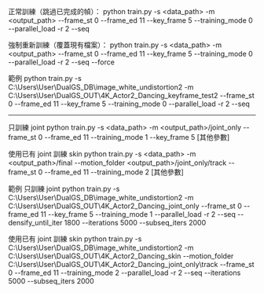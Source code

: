 正常訓練（跳過已完成的幀）：
python train.py -s <data_path> -m <output_path> --frame_st 0 --frame_ed 11 --key_frame 5 --training_mode 0 --parallel_load -r 2 --seq

強制重新訓練（覆蓋現有檔案）：
python train.py -s <data_path> -m <output_path> --frame_st 0 --frame_ed 11 --key_frame 5 --training_mode 0 --parallel_load -r 2 --seq --force

範例
python train.py -s C:\Users\User\DualGS\_DB\image_white_undistortion2 -m C:\Users\User\DualGS\_OUT\4K_Actor2_Dancing_keyframe_test2 --frame_st 0 --frame_ed 11 --key_frame 5 --training_mode 0 --parallel_load -r 2 --seq

------------------------------------------------------------------------------------------------------------------------------------
只訓練 joint
python train.py -s <data_path> -m <output_path>/joint_only --frame_st 0 --frame_ed 11 --training_mode 1 --key_frame 5 [其他參數]

使用已有 joint 訓練 skin
python train.py -s <data_path> -m <output_path>/final --motion_folder <output_path>/joint_only/track --frame_st 0 --frame_ed 11 --training_mode 2 [其他參數]

範例
只訓練 joint
python train.py -s C:\Users\User\DualGS\_DB\image_white_undistortion2 -m C:\Users\User\DualGS\_OUT\4K_Actor2_Dancing_joint_only --frame_st 0 --frame_ed 11 --key_frame 5 --training_mode 1 --parallel_load -r 2 --seq --densify_until_iter 1800 --iterations 5000 --subseq_iters 2000

使用已有 joint 訓練 skin
python train.py -s C:\Users\User\DualGS\_DB\image_white_undistortion2 -m C:\Users\User\DualGS\_OUT\4K_Actor2_Dancing_skin --motion_folder C:\Users\User\DualGS\_OUT\4K_Actor2_Dancing_joint_only\track --frame_st 0 --frame_ed 11 --training_mode 2 --parallel_load -r 2 --seq --iterations 5000 --subseq_iters 2000
